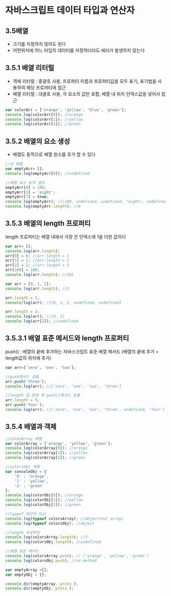 # 자바스크립트 데이터 타입과 연산자

## 3.5배열
- 크기를 지정하지 않아도 된다
- 어떤위치에 어느 타입의 데이터를 저장하더라도 에러가 발생하지 않는다

## 3.5.1 배열 리터럴
- 객체 리터럴 : 중괄호 사용, 프로퍼티 이름과 프로퍼티값을 모두 표기,  표기법을 사용하여 해당 프로퍼티에 접근
- 배열 리터럴 : 대괄호 사용, 각 요소의 값만 포함, 배열 내 위치 인덱스값을 넣어서 접근
```js
var colorArr = ['orange', 'yellow', 'blue', 'green'];
console.log(colorArr[0]); //orange
console.log(colorArr[1]); //yellow
console.log(colorArr[3]); //green
```

## 3.5.2 배열의 요소 생성
- 배열도 동적으로 배열 원소를 추가 할 수 있다
```js
//빈 배열
var emptyArr= [];
console.log(emptyArr[0]); //undefined

//배열 요소 동적 생성
emptyArr[0] = 100;
emptyArr[3] = 'eight';
emptyArr[7] = true;
console.log(emptyArr); //[100, undefined, undefined, "eight:, undefined, undefined, undefined, true]
console.log(emptyArr.length); //8
```

## 3.5.3 배열의 length 프로퍼티
length 프로퍼티는 배열 내에서 가장 큰 인덱스에 1을 더한 값이다
```js
var arr= [];
console.log(arr.length);
arr[0] = 0; //arr.length = 1
arr[1] = 1; //arr.length = 2
arr[2] = 2; //arr.length = 3
arr[100] = 100; 
console.log(arr.length); //101
```
```js
var arr = [0, 1, 2];
console.log(arr.length); //3

arr.length = 5;
console/log(arr); //[0, 1, 2, undefined, undefined]

arr.length = 2;
console.log(arr); //[0, 1]
console.log(arr[2]); //undefined
```
## 3.5.3.1 배열 표준 메서드와 length 프로퍼티
push() : 배열의 끝에 추가하는 자바스크립트 표준 배열 메서드 (배열의 끝에 추가 = length값의 위치에 추가)
```js
var arr=['zero', 'one', 'two'];

//push메서드 호출
arr.push('three');
console.log(arr); //['zero', 'one', 'two', 'three']

//length 값 변경 후 push()메서드 호출
arr.length = 5;
arr.push('four');
console.log(arr); //['zero', 'one', 'two', 'three', undefined, 'four']
```

## 3.5.4 배열과 객체
```js
//colorArray 배열
var colorArray = ['orange', 'yellow', 'green'];
console.log(colorArray[0]); //orange
console.log(colorArray[1]); //yellow
console.log(colorArray[2]); //green

//colorsObj 객체
var consoleObj = {
    '0' : 'orange',
    '1' : 'yellow',
    '2' : 'green'
};
console.log(colorObj[0]); //orange
console.log(colorObj[1]); //yellow
console.log(colorObj[2]); //green

//typeof 연산자 비교
console.log(typeof colorsArray); //object(not array)
console.log(typeof colorsObj); //object

//length 프로퍼티
console.log(colorsArray.length); //3
console.log(colorsObj.length); //undefined

//배열 표준 메서드
console.log(colorsArray.push); // ['orange', 'yellow', 'green']
console.log(colorsObj.push); //no method
```
```js
var emptyArray =[];
var emptyObj = {};

console.dir(emptyArray._proto_);
console.dir(emptyObj._proto_);
```
